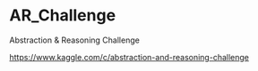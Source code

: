 # AR_Challenge
Abstraction &amp; Reasoning Challenge

https://www.kaggle.com/c/abstraction-and-reasoning-challenge
